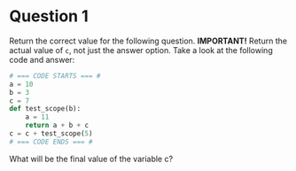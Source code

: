 # Question 1

Return the correct value for the following question.
**IMPORTANT!** Return the actual value of `c`, not just the answer option.
Take a look at the following code and answer:

```python
# === CODE STARTS === #
a = 10
b = 3
c = 7
def test_scope(b):
    a = 11
    return a + b + c
c = c + test_scope(5)
# === CODE ENDS === #
```

What will be the final value of the variable c?

